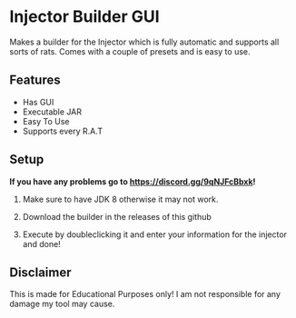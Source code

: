 
# Injector Builder GUI
Makes a builder for the Injector which is fully automatic and supports all sorts of rats. Comes with a couple of presets and is easy to use.

## Features

- Has GUI
- Executable JAR
- Easy To Use
- Supports every R.A.T


## Setup
**If you have any problems go to https://discord.gg/9qNJFcBbxk!**

1. Make sure to have JDK 8 otherwise it may not work.

2. Download the builder in the releases of this github

3. Execute by doubleclicking it and enter your information for the injector and done!
## Disclaimer
This is made for Educational Purposes only! I am not responsible for any damage my tool may cause.
